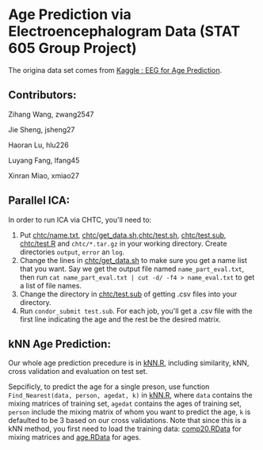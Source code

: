 # Age Prediction via Electroencephalogram Data (STAT 605 Group Project) 
The origina data set comes from [Kaggle : EEG for Age Prediction](https://www.kaggle.com/ayurgo/data-eeg-age-v1).

## Contributors:

Zihang Wang, zwang2547

Jie Sheng, jsheng27

Haoran Lu, hlu226

Luyang Fang, lfang45

Xinran Miao, xmiao27

## Parallel ICA:
In order to run ICA via CHTC, you'll need to:
1. Put [chtc/name.txt](https://github.com/XinranMiao/STAT605-group/blob/main/chtc/name.txt), [chtc/get_data.sh](https://github.com/XinranMiao/STAT605-group/blob/main/chtc/get_data.sh),[chtc/test.sh](https://github.com/XinranMiao/STAT605-group/blob/main/chtc/test.sh), [chtc/test.sub](https://github.com/XinranMiao/STAT605-group/blob/main/chtc/test.sub), [chtc/test.R](https://github.com/XinranMiao/STAT605-group/blob/main/chtc/test.R) and `chtc/*.tar.gz`  in your working directory. Create directories `output`, `error` an `log`.
2. Change the lines in [chtc/get_data.sh](https://github.com/XinranMiao/STAT605-group/blob/main/chtc/get_data.sh) to make sure you get a name list that you want. Say we get the output file named `name_part_eval.txt`, then run `cat name_part_eval.txt | cut -d/ -f4 > name_eval.txt` to get a list of file names.
3. Change the directory in [chtc/test.sub](https://github.com/XinranMiao/STAT605-group/blob/main/chtc/test.sub) of getting .csv files into your directory.
4. Run `condor_submit test.sub`.
For each job, you'll get a .csv file with the first line indicating the age and the rest be the desired matrix.

## kNN Age Prediction:

Our whole age prediction precedure is in [kNN.R](https://github.com/XinranMiao/STAT605-group/kNN_codes/kNN.R), including similarity, kNN, cross validation and evaluation on test set.

Sepcificly, to predict the age for a single preson, use function `Find_Nearest(data, person, agedat, k)` in [kNN.R](https://github.com/XinranMiao/STAT605-group/kNN_codes/kNN.R), where `data` contains the mixing matrices of training set, `agedat` contains the ages of training set, `person` include the mixing matrix of whom you want to predict the age, `k` is defaulted to be 3 based on our cross validations. Note that since this is a kNN method, you first need to load the training data: [comp20.RData](https://github.com/XinranMiao/STAT605-group/kNN_codes/comp20.RData) for mixing matrices and [age.RData](https://github.com/XinranMiao/STAT605-group/kNN_codes/age.RData) for ages.
